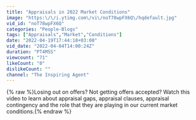 ```yaml
---
title: "Appraisals in 2022 Market Conditions"
image: "https:\/\/i.ytimg.com\/vi\/noT78wpFX6Q\/hqdefault.jpg"
vid_id: "noT78wpFX6Q"
categories: "People-Blogs"
tags: ["Appraisals","Market","Conditions"]
date: "2022-04-19T17:44:18+03:00"
vid_date: "2022-04-04T14:00:24Z"
duration: "PT4M5S"
viewcount: "71"
likeCount: "0"
dislikeCount: ""
channel: "The Inspiring Agent"
---
```

{% raw %}Losing out on offers? Not getting offers accepted? Watch this video to learn about appraisal gaps, appraisal clauses, appraisal contingency and the role that they are playing in our current market conditions.{% endraw %}

